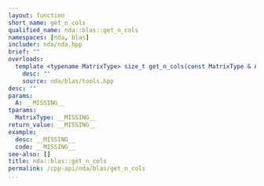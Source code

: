 ```yaml
---
layout: function
short_name: get_n_cols
qualified_name: nda::blas::get_n_cols
namespaces: [nda, blas]
includer: nda/nda.hpp
brief: ""
overloads:
  template <typename MatrixType> size_t get_n_cols(const MatrixType & A):
    desc: ""
    source: nda/blas/tools.hpp
desc: ""
params:
  A: __MISSING__
tparams:
  MatrixType: __MISSING__
return_value: __MISSING__
example:
  desc: __MISSING__
  code: __MISSING__
see-also: []
title: nda::blas::get_n_cols
permalink: /cpp-api/nda/blas/get_n_cols
...
```


